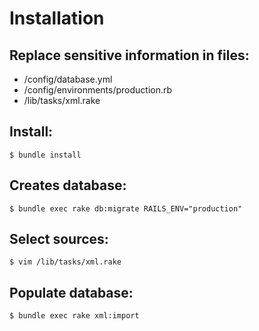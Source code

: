 # Installation

## Replace sensitive information in files:
* /config/database.yml
* /config/environments/production.rb
* /lib/tasks/xml.rake

## Install:
    $ bundle install

## Creates database:
    $ bundle exec rake db:migrate RAILS_ENV="production"

## Select sources:
    $ vim /lib/tasks/xml.rake

## Populate database:
    $ bundle exec rake xml:import
